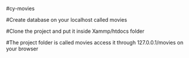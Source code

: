 #cy-movies

#Create database on your localhost called movies

#Clone the project and put it inside Xammp/htdocs folder

#The project folder is called movies access it through 127.0.0.1/movies on your browser
